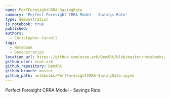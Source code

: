```yaml
---
name: PerfForesightCRRA-SavingRate
summary: 'Perfect Foresight CRRA Model - Savings Rate'
type: demonstration
is_notebook: true
published:
authors:
  - Christopher Carroll
tags:
  - Notebook
  - Demonstration
location_url: https://github.com/econ-ark/DemARK/blob/master/notebooks/PerfForesightCRRA-SavingRate.ipynb
github_user: econ-ark
github_repository: DemARK
github_branch: master
github_path: notebooks/PerfForesightCRRA-SavingRate.ipynb
---
```


Perfect Foresight CRRA Model - Savings Rate
